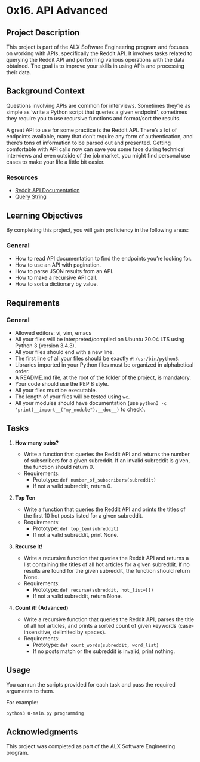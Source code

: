 # 0x16. API Advanced

## Project Description
This project is part of the ALX Software Engineering program and focuses on working with APIs, specifically the Reddit API. It involves tasks related to querying the Reddit API and performing various operations with the data obtained. The goal is to improve your skills in using APIs and processing their data.

## Background Context
Questions involving APIs are common for interviews. Sometimes they’re as simple as ‘write a Python script that queries a given endpoint’, sometimes they require you to use recursive functions and format/sort the results.

A great API to use for some practice is the Reddit API. There’s a lot of endpoints available, many that don’t require any form of authentication, and there’s tons of information to be parsed out and presented. Getting comfortable with API calls now can save you some face during technical interviews and even outside of the job market, you might find personal use cases to make your life a little bit easier.

### Resources
- [Reddit API Documentation](https://www.reddit.com/dev/api/)
- [Query String](https://en.wikipedia.org/wiki/Query_string)

## Learning Objectives
By completing this project, you will gain proficiency in the following areas:

### General
- How to read API documentation to find the endpoints you’re looking for.
- How to use an API with pagination.
- How to parse JSON results from an API.
- How to make a recursive API call.
- How to sort a dictionary by value.

## Requirements
### General
- Allowed editors: vi, vim, emacs
- All your files will be interpreted/compiled on Ubuntu 20.04 LTS using Python 3 (version 3.4.3).
- All your files should end with a new line.
- The first line of all your files should be exactly `#!/usr/bin/python3`.
- Libraries imported in your Python files must be organized in alphabetical order.
- A README.md file, at the root of the folder of the project, is mandatory.
- Your code should use the PEP 8 style.
- All your files must be executable.
- The length of your files will be tested using `wc`.
- All your modules should have documentation (use `python3 -c 'print(__import__("my_module").__doc__)` to check).

## Tasks
1. **How many subs?**
   - Write a function that queries the Reddit API and returns the number of subscribers for a given subreddit. If an invalid subreddit is given, the function should return 0.
   - Requirements:
     - Prototype: `def number_of_subscribers(subreddit)`
     - If not a valid subreddit, return 0.

2. **Top Ten**
   - Write a function that queries the Reddit API and prints the titles of the first 10 hot posts listed for a given subreddit.
   - Requirements:
     - Prototype: `def top_ten(subreddit)`
     - If not a valid subreddit, print None.

3. **Recurse it!**
   - Write a recursive function that queries the Reddit API and returns a list containing the titles of all hot articles for a given subreddit. If no results are found for the given subreddit, the function should return None.
   - Requirements:
     - Prototype: `def recurse(subreddit, hot_list=[])`
     - If not a valid subreddit, return None.

4. **Count it! (Advanced)**
   - Write a recursive function that queries the Reddit API, parses the title of all hot articles, and prints a sorted count of given keywords (case-insensitive, delimited by spaces).
   - Requirements:
     - Prototype: `def count_words(subreddit, word_list)`
     - If no posts match or the subreddit is invalid, print nothing.

## Usage
You can run the scripts provided for each task and pass the required arguments to them.

For example:
```bash
python3 0-main.py programming
```

## Acknowledgments
This project was completed as part of the ALX Software Engineering program.
